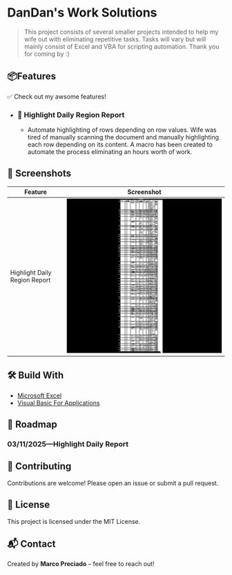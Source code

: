 # DanDan's Work Solutions

> This project consists of several smaller projects intended to help my wife out with eliminating repetitive tasks. Tasks will vary but will mainly consist of Excel and VBA for scripting automation. Thank you for coming by :)




## 📦Features
 ✅ Check out my awsome features!
- ### 📄 Highlight Daily Region Report
  - Automate highlighting of rows depending on row values. Wife was tired of manually scanning the document and manually highlighting each row depending on its content. A macro has been created to automate the process eliminating an hours worth of work.



## 📸 Screenshots

| Feature | Screenshot |
|---------|------------|
| Highlight Daily Region Report | ![demo highlight](./readme-assets/highlight-report.gif) |

## 🛠️ Build With

- [Microsoft Excel](https://www.microsoft.com/en-US/microsoft-365/excel)
- [Visual Basic For Applications](https://learn.microsoft.com/en_us/office/vba/library-reference/concepts/getting-started-with-vba-in-office)

<!-- ## 🧰 Installation -->

<!-- '''bash
# Clone the repo
git clone https://github.com/your-username/project-name.git

# Go into the project folder
cd project-name
``` -->
<!-- # Install dependencies
npm install

## Run the app
npm start

## 🧪 Usage / Examples

```bash
# Example command
myapp --flag "value"
```

## 🧩 Project Structure

```
project-name/
├── src/
│   └── ...
├── public/
│   └── ...
├── README.md
└── ...
├
	  
```

📂 Folder Descriptions
--->
## 📅 Roadmap

### 03/11/2025—Highlight Daily Report


<!-- - Add feature A
- Add unit tests
- Polish UI for mobile -->

## 🤝 Contributing

Contributions are welcome! Please open an issue or submit a pull request.

## 🧾 License

This project is licensed under the MIT License.

## 📬 Contact

Created by **Marco Preciado** – feel free to reach out!
